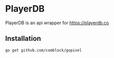 # PlayerDB
PlayerDB is an api wrapper for https://playerdb.co

## Installation
```
go get github.com/comblock/gopixel
```